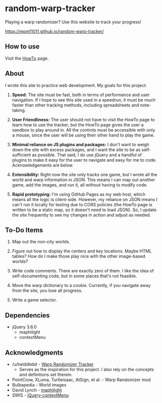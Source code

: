 # random-warp-tracker

Playing a warp randomizer? Use this website to track your progress!

https://mpm11011.github.io/random-warp-tracker/

## How to use

Visit the [HowTo](https://mpm11011.github.io/random-warp-tracker/howto.html) page.

## About

I wrote this site to practice web development. My goals for this project:

1. **Speed:** The site must be fast, both in terms of performance and user navigation. If I hope to see this site used in a speedrun, it must be much faster than other tracking methods, including spreadsheets and note-taking. 

2. **User Friendliness:** The user should not have to visit the HowTo page to learn how to use the tracker, but the HowTo page gives the user a sandbox to play around in. All the controls must be accessible with only a mouse, since the user will be using their other hand to play the game.

3. **Minimal reliance on JS plugins and packages:** I don't want to weigh down the site with excess packages, and I want the site to be as self-sufficient as possible. That said, I do use jQuery and a handful of plugins to make it easy for the user to navigate and easy for me to code. Acknowledgements are below.  

4. **Extensibility:** Right now the site only tracks one game, but I wrote all the world and warp information in JSON. This means I can map out another game, add the images, and run it, all without having to modify code.

4. **Rapid prototyping:** I'm using GitHub Pages as my web host, which means all the logic is client-side. However, my reliance on JSON means I can't run it locally for testing due to CORS policies (the HowTo page is written to be a static map, so it doesn't need to load JSON). So, I update the site frequently to see my changes in action and adjust as needed.

## To-Do Items

1. Map out the non-city worlds.

2. Figure out how to display the centers and key locations. Maybe HTML tables? How do I make those play nice with the other image-based worlds?

3. Write code comments. There are exactly zero of them. I like the idea of self-documenting code, but in some places that's not feasible. 

4. Move the warp dictionary to a cookie. Currently, if you navigate away from the site, you lose all progress.

99. Write a game selector.

## Dependencies

* jQuery 3.6.0
	* maphilight
	* contextMenu

## Acknowledgments

* /u/twiddlebit - [Warp Randomizer Tracker](https://old.reddit.com/r/pokemon/comments/qizqd7/i_made_a_tracking_spreadsheet_for_the_pokemon/)
	* Serves as the inspiration for this project. I also rely on the concepts and definitions set therein. 
* PointCrow, XLuma, Turtleisaac, AtSign, et al. - Warp Randomizer mod
* Bulbapedia - World images
* David Lynch - [maphilight](https://davidlynch.org/blog/2008/03/maphilight-image-map-mouseover-highlighting/)
* SWIS - [jQuery-contextMenu](https://github.com/swisnl/jQuery-contextMenu)
